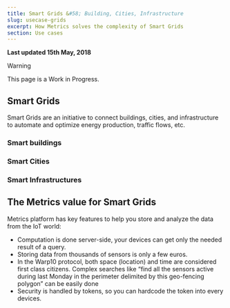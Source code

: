 ```yaml
---
title: Smart Grids &#58; Building, Cities, Infrastructure
slug: usecase-grids
excerpt: How Metrics solves the complexity of Smart Grids
section: Use cases
---
```


**Last updated 15th May, 2018**

> [!warning]
>
> This page is a Work in Progress.
> 


## Smart Grids
Smart Grids are an initiative to connect buildings, cities, and infrastructure to automate and optimize energy production, traffic flows, etc.


### Smart buildings

### Smart Cities

### Smart Infrastructures

## The Metrics value for Smart Grids

Metrics platform has key features to help you store and analyze the data from the IoT world:

- Computation is done server-side, your devices can get only the needed result of a query.
- Storing data from thousands of sensors is only a few euros.
- In the Warp10 protocol, both space (location) and time are considered first class citizens. Complex searches like “find all the sensors active during last Monday in the perimeter delimited by this geo-fencing polygon” can be easily done
- Security is handled by tokens, so you can hardcode the token into every devices.